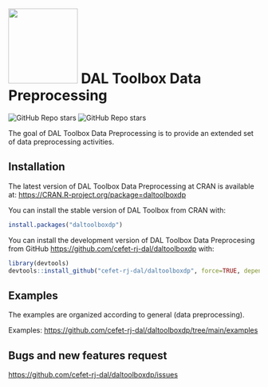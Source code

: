 
<!-- README.md is generated from README.Rmd. Please edit that file -->

# <img src='https://raw.githubusercontent.com/cefet-rj-dal/daltoolboxdp/master/inst/logo.png' align='centre' height='150' width='139'/> DAL Toolbox Data Preprocessing

<!-- badges: start -->

![GitHub Repo
stars](https://img.shields.io/github/stars/cefet-rj-dal/daltoolboxdp?logo=Github)
![GitHub Repo stars](https://cranlogs.r-pkg.org/badges/daltoolboxdp)
<!-- badges: end -->

The goal of DAL Toolbox Data Preprocessing is to provide an extended set
of data preprocessing activities.

## Installation

The latest version of DAL Toolbox Data Preprocessing at CRAN is
available at: <https://CRAN.R-project.org/package=daltoolboxdp>

You can install the stable version of DAL Toolbox from CRAN with:

``` r
install.packages("daltoolboxdp")
```

You can install the development version of DAL Toolbox Data Preprocesing
from GitHub <https://github.com/cefet-rj-dal/daltoolboxdp> with:

``` r
library(devtools)
devtools::install_github("cefet-rj-dal/daltoolboxdp", force=TRUE, dependencies=FALSE, upgrade="never")
```

## Examples

The examples are organized according to general (data preprocessing).

Examples:
<https://github.com/cefet-rj-dal/daltoolboxdp/tree/main/examples>

## Bugs and new features request

<https://github.com/cefet-rj-dal/daltoolboxdp/issues>
